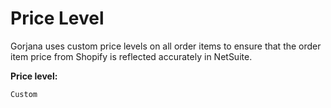 # Price Level

Gorjana uses custom price levels on all order items to ensure that the order item price from Shopify is reflected accurately in NetSuite.

**Price level:**

```
Custom
```